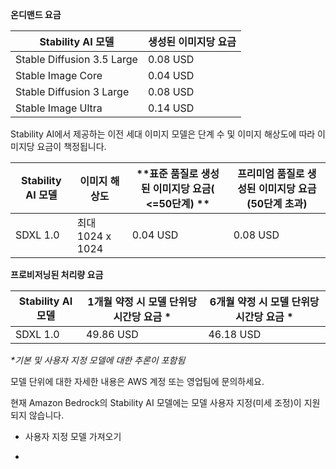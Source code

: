 **온디맨드 요금**

**Stability AI 모델** | **생성된 이미지당 요금**  
---|---  
Stable Diffusion 3.5 Large | 0.08 USD  
Stable Image Core | 0.04 USD  
Stable Diffusion 3 Large | 0.08 USD  
Stable Image Ultra | 0.14 USD  
  
Stability AI에서 제공하는 이전 세대 이미지 모델은 단계 수 및 이미지 해상도에 따라 이미지당 요금이 책정됩니다.

**Stability AI 모델** | **이미지 해상도** | **표준 품질로 생성된 이미지당 요금( <=50단계) ** | **프리미엄 품질로 생성된 이미지당 요금(50단계 초과)**  
---|---|---|---  
SDXL 1.0 | 최대 1024 x 1024 | 0.04 USD | 0.08 USD  
  
**프로비저닝된 처리량 요금**  

**Stability AI 모델** | **1개월 약정 시 모델 단위당 시간당 요금** * | **6개월 약정 시 모델 단위당 시간당 요금** *  
---|---|---  
SDXL 1.0 | 49.86 USD | 46.18 USD  
  
_*기본 및 사용자 지정 모델에 대한 추론이 포함됨_  

모델 단위에 대한 자세한 내용은 AWS 계정 또는 영업팀에 문의하세요.  

현재 Amazon Bedrock의 Stability AI 모델에는 모델 사용자 지정(미세 조정)이 지원되지 않습니다.  

  * 사용자 지정 모델 가져오기 

  *